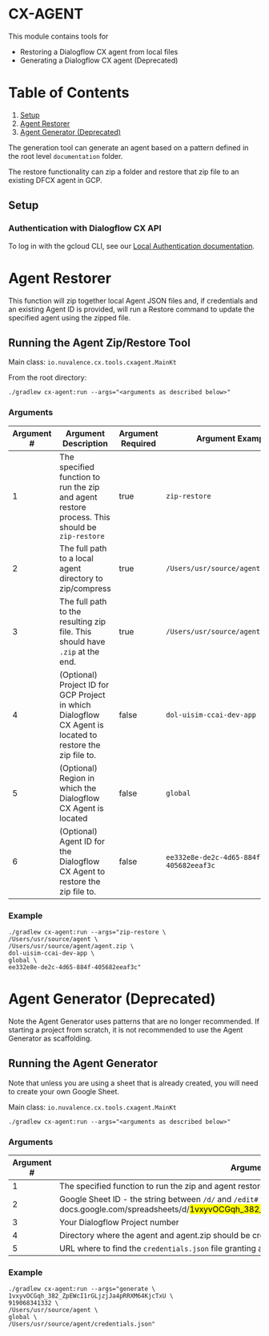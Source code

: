 # CX-AGENT
This module contains tools for
- Restoring a Dialogflow CX agent from local files
- Generating a Dialogflow CX agent (Deprecated)

# Table of Contents
1. [Setup](#setup)
2. [Agent Restorer](#agent-restorer)
3. [Agent Generator (Deprecated)](#agent-generator-deprecated)


The generation tool can generate an agent based on a pattern defined in the root level `documentation` folder.

The restore functionality can zip a folder and restore that zip file to an existing DFCX agent in GCP.

## Setup
### Authentication with Dialogflow CX API
To log in with the gcloud CLI, see our
[Local Authentication documentation](../documentation/local-authentication.md).

# Agent Restorer
This function will zip together local Agent JSON files and, if credentials and an existing Agent ID is provided, will
run a Restore command to update the specified agent using the zipped file.

## Running the Agent Zip/Restore Tool
Main class: `io.nuvalence.cx.tools.cxagent.MainKt`

From the root directory:
```
./gradlew cx-agent:run --args="<arguments as described below>"
```

### Arguments
| Argument # | Argument Description                                                                                      | Argument Required | Argument Example                       |
|------------|-----------------------------------------------------------------------------------------------------------|-------------------|----------------------------------------|
| 1          | The specified function to run the zip and agent restore process. This should be `zip-restore`             | true              | `zip-restore`                          |
| 2          | The full path to a local agent directory to zip/compress                                                  | true              | `/Users/usr/source/agent`              |
| 3          | The full path to the resulting zip file. This should have `.zip` at the end.                              | true              | `/Users/usr/source/agent/agent.zip`    |
| 4          | (Optional) Project ID for GCP Project in which Dialogflow CX Agent is located to restore the zip file to. | false             | `dol-uisim-ccai-dev-app`               |
| 5          | (Optional) Region in which the Dialogflow CX Agent is located                                             | false             | `global`                               |
| 6          | (Optional) Agent ID for the Dialogflow CX Agent to restore the zip file to.                               | false             | `ee332e8e-de2c-4d65-884f-405682eeaf3c` |

### Example
```
./gradlew cx-agent:run --args="zip-restore \
/Users/usr/source/agent \
/Users/usr/source/agent/agent.zip \
dol-uisim-ccai-dev-app \
global \
ee332e8e-de2c-4d65-884f-405682eeaf3c"
```

# Agent Generator (Deprecated)
Note the Agent Generator uses patterns that are no longer recommended. If starting a project from scratch, it is not
recommended to use the Agent Generator as scaffolding.

## Running the Agent Generator
Note that unless you are using a sheet that is already created, you will need to create your own Google Sheet.

Main class: `io.nuvalence.cx.tools.cxagent.MainKt`

```
./gradlew cx-agent:run --args="<arguments as described below>"
```

### Arguments

| Argument # | Argument Description                                                                                                                                                                            | Argument Required | Argument Example                                                                                             |
|------------|-------------------------------------------------------------------------------------------------------------------------------------------------------------------------------------------------|-------------------|--------------------------------------------------------------------------------------------------------------|
| 1          | The specified function to run the zip and agent restore process. This should be `generate`                                                                                                      | true              | `generate`                                                                                                   |
| 2          | Google Sheet ID - the string between `/d/` and `/edit#` from your Sheet URL: <br> docs.google.com/spreadsheets/d/<mark>1vxyvOCGqh_382_ZpEWcI1rGLjzjJa4pRRXM64KjcTxU</mark>/edit#gid=1799424559  | true              | `1vxyvOCGqh_382_ZpEWcI1rGLjzjJa4pRRXM64KjcTxU` |
| 3          | Your Dialogflow Project number                                                                                                                                                                  | true              | `919068341332`                                                                                               |
| 4          | Directory where the agent and agent.zip should be created                                                                                                                                       | false             | `/Users/usr/source/agent`                                                                                    |
| 5          | URL where to find the `credentials.json` file granting access to the Google Sheet above                                                                                                         | false             | `/Users/usr/source/agent/credentials.json`                                                                   |

### Example
```
./gradlew cx-agent:run --args="generate \
1vxyvOCGqh_382_ZpEWcI1rGLjzjJa4pRRXM64KjcTxU \
919068341332 \
/Users/usr/source/agent \
global \
/Users/usr/source/agent/credentials.json"
```